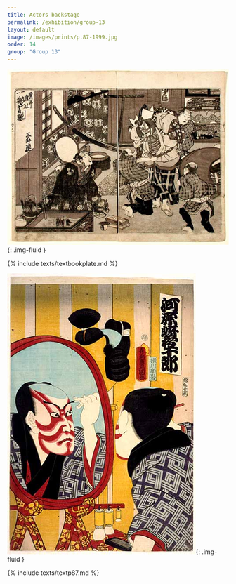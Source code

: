 ```yaml
---
title: Actors backstage
permalink: /exhibition/group-13
layout: default
image: /images/prints/p.87-1999.jpg
order: 14
group: "Group 13"
---
```


![Kunisada Loan](/images/prints/kunisada_loan_book_plate.jpg){: .img-fluid }

{% include texts/textbookplate.md %}

![Kunisada Image](/images/prints/p.87-1999.jpg){: .img-fluid }

{% include texts/textp87.md %}
